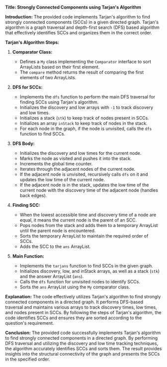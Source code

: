 **Title: Strongly Connected Components using Tarjan's Algorithm**

**Introduction:**
The provided code implements Tarjan's algorithm to find strongly connected components (SCCs) in a given directed graph. Tarjan's algorithm is a graph traversal and depth-first search (DFS) based algorithm that effectively identifies SCCs and organizes them in the correct order.

**Tarjan's Algorithm Steps:**

1. **Comparator Class:**
   - Defines a `My` class implementing the `Comparator` interface to sort ArrayLists based on their first element.
   - The `compare` method returns the result of comparing the first elements of two ArrayLists.

2. **DFS for SCCs:**
   - Implements the `dfs` function to perform the main DFS traversal for finding SCCs using Tarjan's algorithm.
   - Initializes the discovery and low arrays with `-1` to track discovery and low times.
   - Initializes a stack (`stk`) to keep track of nodes present in SCCs.
   - Initializes an array `inStack` to keep track of nodes in the stack.
   - For each node in the graph, if the node is unvisited, calls the `dfs` function to find SCCs.

3. **DFS Body:**
   - Initializes the discovery and low times for the current node.
   - Marks the node as visited and pushes it into the stack.
   - Increments the global time counter.
   - Iterates through the adjacent nodes of the current node.
   - If the adjacent node is unvisited, recursively calls `dfs` on it and updates the low time of the current node.
   - If the adjacent node is in the stack, updates the low time of the current node with the discovery time of the adjacent node (handles back edges).

4. **Finding SCC:**
   - When the lowest accessible time and discovery time of a node are equal, it means the current node is the parent of an SCC.
   - Pops nodes from the stack and adds them to a temporary ArrayList until the parent node is encountered.
   - Sorts the temporary ArrayList to maintain the required order of SCCs.
   - Adds the SCC to the `ans` ArrayList.

5. **Main Function:**
   - Implements the `tarjans` function to find SCCs in the given graph.
   - Initializes discovery, low, and inStack arrays, as well as a stack (`stk`) and the answer ArrayList (`ans`).
   - Calls the `dfs` function for unvisited nodes to identify SCCs.
   - Sorts the `ans` ArrayList using the `My` comparator class.

**Explanation:**
The code effectively utilizes Tarjan's algorithm to find strongly connected components in a directed graph. It performs DFS-based traversal and maintains various arrays to track discovery times, low times, and nodes present in SCCs. By following the steps of Tarjan's algorithm, the code identifies SCCs and ensures they are sorted according to the question's requirement.

**Conclusion:**
The provided code successfully implements Tarjan's algorithm to find strongly connected components in a directed graph. By performing DFS traversal and utilizing the discovery and low time tracking techniques, the algorithm accurately identifies SCCs and sorts them. The result provides insights into the structural connectivity of the graph and presents the SCCs in the specified order.
